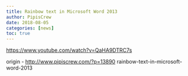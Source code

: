 ```yaml
---
title: Rainbow text in Microsoft Word 2013
author: PipisCrew
date: 2018-08-05
categories: [news]
toc: true
---
```


https://www.youtube.com/watch?v=QaHA9DTRC7s

origin - http://www.pipiscrew.com/?p=13890 rainbow-text-in-microsoft-word-2013